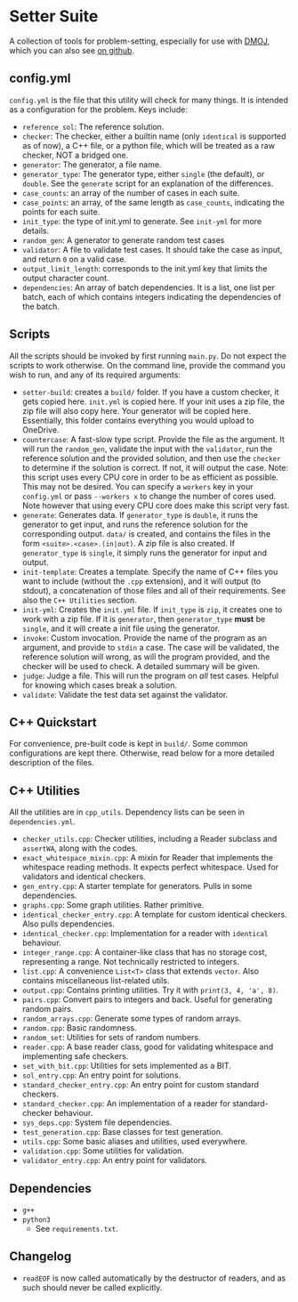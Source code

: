 # Setter Suite

A collection of tools for problem-setting, especially for use with [DMOJ](https://dmoj.ca), which you can also see [on github](https://github.com/DMOJ/judge-server).

## config.yml

`config.yml` is the file that this utility will check for many things. It is intended as a configuration for the problem. Keys include:

- `reference_sol`: The reference solution.
- `checker`: The checker, either a builtin name (only `identical` is supported as of now), a C++ file, or a python file, which will be treated as a raw checker, NOT a bridged one.
- `generator`: The generator, a file name.
- `generator_type`: The generator type, either `single` (the default), or `double`. See the `generate` script for an explanation of the differences.
- `case_counts`: an array of the number of cases in each suite.
- `case_points`: an array, of the same length as `case_counts`, indicating the points for each suite.
- `init_type`: the type of init.yml to generate. See `init-yml` for more details.
- `random_gen`: A generator to generate random test cases
- `validator`: A file to validate test cases. It should take the case as input, and return `0` on a valid case.
- `output_limit_length`: corresponds to the init.yml key that limits the output character count.
- `dependencies`: An array of batch dependencies. It is a list, one list per batch, each of which contains integers indicating the dependencies of the batch.

## Scripts

All the scripts should be invoked by first running `main.py`. Do not expect the scripts to work otherwise. On the command line, provide the command you wish to run, and any of its required arguments:

- `setter-build`: creates a `build/` folder. If you have a custom checker, it gets copied here. `init.yml` is copied here. If your init uses a zip file, the zip file will also copy here. Your generator will be copied here. Essentially, this folder contains everything you would upload to OneDrive.
- `countercase`: A fast-slow type script. Provide the file as the argument. It will run the `random_gen`, validate the input with the `validator`, run the reference solution and the provided solution, and then use the `checker` to determine if the solution is correct. If not, it will output the case. Note: this script uses every CPU core in order to be as efficient as possible. This may not be desired. You can specify a `workers` key in your `config.yml` or pass `--workers x` to change the number of cores used. Note however that using every CPU core does make this script very fast.
- `generate`: Generates data. If `generator_type` is `double`, it runs the generator to get input, and runs the reference solution for the corresponding output. `data/` is created, and contains the files in the form `<suite>.<case>.(in|out)`. A zip file is also created. If `generator_type` is `single`, it simply runs the generator for input and output.
- `init-template`: Creates a template. Specify the name of C++ files you want to include (without the `.cpp` extension), and it will output (to stdout), a concatenation of those files and all of their requirements. See also the `C++ Utilities` section.
- `init-yml`: Creates the `init.yml` file. If `init_type` is `zip`, it creates one to work with a zip file. If it is `generator`, then `generator_type` **must** be `single`, and it will create a init file using the generator.
- `invoke`: Custom invocation. Provide the name of the program as an argument, and provide to `stdin` a case. The case will be validated, the reference solution will wrong, as will the program provided, and the checker will be used to check. A detailed summary will be given.
- `judge`: Judge a file. This will run the program on _all_ test cases. Helpful for knowing which cases break a solution.
- `validate`: Validate the test data set against the validator.

## C++ Quickstart

For convenience, pre-built code is kept in `build/`. Some common configurations are kept there. Otherwise, read below for a more detailed description of the files.

## C++ Utilities

All the utilities are in `cpp_utils`. Dependency lists can be seen in `dependencies.yml`.

- `checker_utils.cpp`: Checker utilities, including a Reader subclass and `assertWA`, along with the codes.
- `exact_whitespace_mixin.cpp`: A mixin for Reader that implements the whitespace reading methods. It expects perfect whitespace. Used for validators and identical checkers.
- `gen_entry.cpp`: A starter template for generators. Pulls in some dependencies.
- `graphs.cpp`: Some graph utilities. Rather primitive.
- `identical_checker_entry.cpp`: A template for custom identical checkers. Also pulls dependencies.
- `identical_checker.cpp`: Implementation for a reader with `identical` behaviour.
- `integer_range.cpp`: A container-like class that has no storage cost, representing a range. Not technically restricted to integers.
- `list.cpp`: A convenience `List<T>` class that extends `vector`. Also contains miscellaneous list-related utils.
- `output.cpp`: Contains printing utilities. Try it with `print(3, 4, 'a', 8)`.
- `pairs.cpp`: Convert pairs to integers and back. Useful for generating random pairs.
- `random_arrays.cpp`: Generate some types of random arrays.
- `random.cpp`: Basic randomness.
- `random_set`: Utilities for sets of random numbers.
- `reader.cpp`: A base reader class, good for validating whitespace and implementing safe checkers.
- `set_with_bit.cpp`: Utilities for sets implemented as a BIT.
- `sol_entry.cpp`: An entry point for solutions.
- `standard_checker_entry.cpp`: An entry point for custom standard checkers.
- `standard_checker.cpp`: An implementation of a reader for standard-checker behaviour.
- `sys_deps.cpp`: System file dependencies.
- `test_generation.cpp`: Base classes for test generation.
- `utils.cpp`: Some basic aliases and utilities, used everywhere.
- `validation.cpp`: Some utilities for validation.
- `validator_entry.cpp`: An entry point for validators.

## Dependencies
- `g++`
- `python3`
  - See `requirements.txt`.

## Changelog

- `readEOF` is now called automatically by the destructor of readers, and as such should never be called explicitly.
